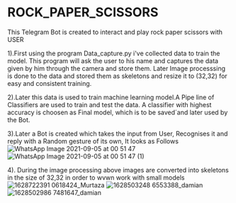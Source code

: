 # ROCK_PAPER_SCISSORS
 
 
 This Telegram Bot is created to interact and play rock paper scissors with USER
 
 1).First using the program Data_capture.py i've collected data to train the model. This program will ask the user to his name and captures the data given by him through the camera and store them. Later Image processsing is done to the data and stored them as skeletons and resize it to (32,32) for easy and consistent training.
 
 2).Later this data is used to train machine learning model.A Pipe line of Classifiers are used to train and test the data. A classifier with highest accuracy is choosen as Final model, which is to be saved´and later used by the Bot.
 
3).Later a Bot is created which takes the input from User, Recognises it and reply with a Random gesture of its own, It looks as Follows
![WhatsApp Image 2021-09-05 at 00 51 47](https://user-images.githubusercontent.com/84836313/132109783-08d10198-8a96-4d74-922a-64e9ad128d32.jpeg)
![WhatsApp Image 2021-09-05 at 00 51 47 (1)](https://user-images.githubusercontent.com/84836313/132109784-b4ac0c93-b0b7-4d91-9660-335155a5c55f.jpeg)

4). During the image processing above images are converted into skeletons in the size of 32,32 in order to wvwn work with small models
![1628722391 0618424_Murtaza](https://user-images.githubusercontent.com/84836313/132301759-9406dc7b-dace-4d22-a7ed-c3600c7045b3.png)
![1628503248 6553388_damian](https://user-images.githubusercontent.com/84836313/132301824-935a4fa2-e611-4783-abe6-b2b9426825e2.png)
![1628502986 7481647_damian](https://user-images.githubusercontent.com/84836313/132301919-e21ba467-25df-40a3-8bf4-97127d6d6c84.png)
  
